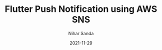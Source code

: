 ---
author: "Nihar Sanda"
title: "Flutter Push Notification using AWS SNS"
date: "2021-11-29"
description: "Sending notifications to your flutter applications using the AWS Simple Notification Services (SNS)"
tags: ["flutter", "aws", "notifications", "fcm"]
categories: ["technology"]

# cover:
#     image: "elon-musk-use-signal.jpg"
#     relative: true # To use relative path for cover image, used in hugo Page-bundles

---